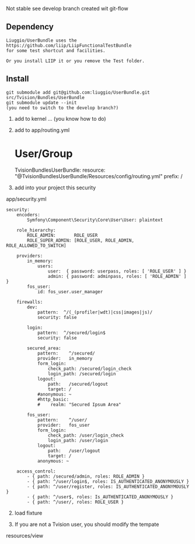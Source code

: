 Not stable see develop branch
created wit git-flow

Dependency
----------
	Liuggio/UserBundle uses the https://github.com/liip/LiipFunctionalTestBundle
	for some test shortcut and facilities.
	
	Or you install LIIP it or you remove the Test folder.


Install
----------


	git submodule add git@github.com:liuggio/UserBundle.git  src/Tvision/Bundles/UserBundle
	git submodule update --init
	(you need to switch to the develop branch?)

1) add to kernel  ... (you know how to do)

2) add to app/routing.yml

	# User/Group
	TvisionBundlesUserBundle:
	    resource: "@TvisionBundlesUserBundle/Resources/config/routing.yml"
	    prefix:   /

1) add into your project this security

app/security.yml
	
	security:
	    encoders:
	        Symfony\Component\Security\Core\User\User: plaintext
	
	    role_hierarchy:
	        ROLE_ADMIN:       ROLE_USER
	        ROLE_SUPER_ADMIN: [ROLE_USER, ROLE_ADMIN, ROLE_ALLOWED_TO_SWITCH]
	
	    providers:
	        in_memory:
	            users:
	                user:  { password: userpass, roles: [ 'ROLE_USER' ] }
	                admin: { password: adminpass, roles: [ 'ROLE_ADMIN' ] }
	        fos_user:
	            id: fos_user.user_manager
	
	    firewalls:
	        dev:
	            pattern:  ^/(_(profiler|wdt)|css|images|js)/
	            security: false
	
	        login:
	            pattern:  ^/secured/login$
	            security: false
	
	        secured_area:
	            pattern:    ^/secured/
	            provider:   in_memory
	            form_login:
	                check_path: /secured/login_check
	                login_path: /secured/login
	            logout:
	                path:   /secured/logout
	                target: /
	            #anonymous: ~
	            #http_basic:
	            #    realm: "Secured Ipsum Area"
	
	        fos_user:
	            pattern:    ^/user/
	            provider:   fos_user
	            form_login:
	                check_path: /user/login_check
	                login_path: /user/login
	            logout:
	                path:   /user/logout
	                target: /
	            anonymous: ~
	
	    access_control:
	        - { path: /secured/admin, roles: ROLE_ADMIN }
	        - { path: ^/user/login$, roles: IS_AUTHENTICATED_ANONYMOUSLY }
	        - { path: ^/user/register, roles: IS_AUTHENTICATED_ANONYMOUSLY }
	        - { path: ^/user$, roles: Is_AUTHENTICATED_ANONYMOUSLY }
	        - { path: ^/user/, roles: ROLE_USER }


2) load fixture

3) If you are not a Tvision user, you should modify the tempate

resources/view 
